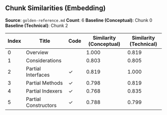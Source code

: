 ## Chunk Similarities (Embedding)

**Source**: `golden-reference.md`
**Count**: 6
**Baseline (Conceptual)**: Chunk 0
**Baseline (Technical)**: Chunk 2

| Index | Title | Code | Similarity (Conceptual) | Similarity (Technical) |
|-------|-------|------|-------------------------|------------------------|
| 0 | Overview |  | 1.000 | 0.819 |
| 1 | Considerations |  | 0.803 | 0.805 |
| 2 | Partial Interfaces | ✓ | 0.819 | 1.000 |
| 3 | Partial Methods | ✓ | 0.798 | 0.819 |
| 4 | Partial Indexers | ✓ | 0.768 | 0.835 |
| 5 | Partial Constructors | ✓ | 0.788 | 0.799 |

